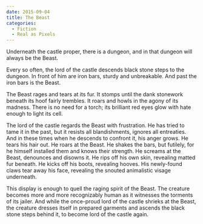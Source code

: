 ```yaml
---
date: 2015-09-04
title: The Beast
categories:
  - Fiction
  - Real as Pixels
---
```


Underneath the castle proper, there is a dungeon, and in that dungeon will always be the Beast.

<!-- more -->

Every so often, the lord of the castle descends black stone steps to the dungeon. In front of him are iron bars, sturdy and unbreakable. And past the iron bars is the Beast.

The Beast rages and tears at its fur. It stomps until the dank stonework beneath its hoof fairly trembles. It roars and howls in the agony of its madness. There is no need for a torch; its brilliant red eyes glow with hate enough to light its cell.

The lord of the castle regards the Beast with frustration. He has tried to tame it in the past, but it resists all blandishments, ignores all entreaties. And in these times when he descends to confront it, his anger grows. He tears his hair out. He roars at the Beast. He shakes the bars, but futilely, for he himself installed them and knows their strength. He screams at the Beast, denounces and disowns it. He rips off his own skin, revealing matted fur beneath. He kicks off his boots, revealing hooves. His newly-found claws tear away his face, revealing the snouted animalistic visage underneath.

This display is enough to quell the raging spirit of the Beast. The creature becomes more and more recognizably human as it witnesses the torments of its jailer. And while the once-proud lord of the castle shrieks at the Beast, the creature dresses itself in prepared garments and ascends the black stone steps behind it, to become lord of the castle again.
